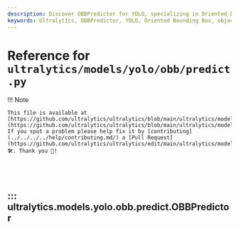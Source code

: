 ```yaml
---
description: Discover OBBPredictor for YOLO, specializing in Oriented Bounding Box predictions. Essential for advanced object detection with Ultralytics YOLO.
keywords: Ultralytics, OBBPredictor, YOLO, Oriented Bounding Box, object detection, advanced object detection, YOLO model, deep learning, AI, machine learning, computer vision, OBB detection
---
```


# Reference for `ultralytics/models/yolo/obb/predict.py`

!!! Note

    This file is available at [https://github.com/ultralytics/ultralytics/blob/main/ultralytics/models/yolo/obb/predict.py](https://github.com/ultralytics/ultralytics/blob/main/ultralytics/models/yolo/obb/predict.py). If you spot a problem please help fix it by [contributing](../../../../help/contributing.md/) a [Pull Request](https://github.com/ultralytics/ultralytics/edit/main/ultralytics/models/yolo/obb/predict.py) 🛠️. Thank you 🙏!

<br><br>

## ::: ultralytics.models.yolo.obb.predict.OBBPredictor

<br><br>
